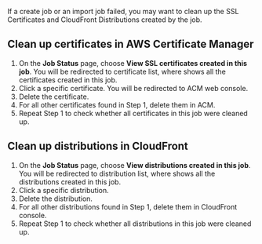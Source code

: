 If a create job or an import job failed, you may want to clean up the SSL Certificates and CloudFront Distributions created by the job.

## Clean up certificates in AWS Certificate Manager
1. On the **Job Status** page, choose **View SSL certificates created in this job**. You will be redirected to certificate list, where shows all the certificates created in this job.
2. Click a specific certificate. You will be redirected to ACM web console.
3. Delete the certificate.
4. For all other certificates found in Step 1, delete them in ACM.
5. Repeat Step 1 to check whether all certificates in this job were cleaned up.


## Clean up distributions in CloudFront

1. On the **Job Status** page, choose **View distributions created in this job**. You will be redirected to distribution list, where shows all the distributions created in this job.
2. Click a specific distribution.
3. Delete the distribution.
4. For all other distributions found in Step 1, delete them in CloudFront console.
5. Repeat Step 1 to check whether all distributions in this job were cleaned up.


